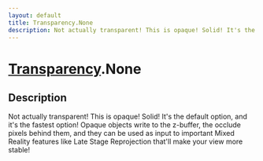 ```yaml
---
layout: default
title: Transparency.None
description: Not actually transparent! This is opaque! Solid! It's the default option, and it's the fastest option! Opaque objects write to the z-buffer, the occlude pixels behind them, and they can be used as input to important Mixed Reality features like Late Stage Reprojection that'll make your view more stable!
---
```

# [Transparency]({{site.url}}/Pages/Reference/Transparency.html).None

## Description
Not actually transparent! This is opaque! Solid! It's the default option, and
it's the fastest option! Opaque objects write to the z-buffer, the occlude pixels behind
them, and they can be used as input to important Mixed Reality features like Late
Stage Reprojection that'll make your view more stable!

